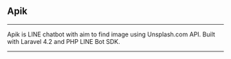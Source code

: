 ## Apik

----------

Apik is LINE chatbot with aim to find image using Unsplash.com API.
Built with Laravel 4.2 and PHP LINE Bot SDK.

----------
